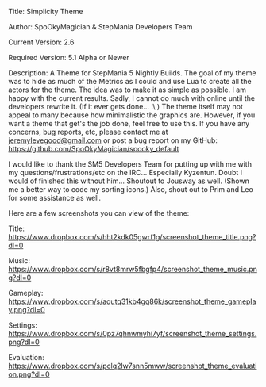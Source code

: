 Title: Simplicity Theme


Author: SpoOkyMagician & StepMania Developers Team


Current Version: 2.6

Required Version: 5.1 Alpha or Newer


Description: A Theme for StepMania 5 Nightly Builds. The goal of my theme was to hide as much of the Metrics as I could and use Lua to create all the actors for the theme. The idea was to make it as simple as possible.
I am happy with the current results. Sadly, I cannot do much with online until the developers rewrite it. (If it ever gets done... :\ ) The theme itself may not appeal to many because how minimalistic the graphics are.
However, if you want a theme that get's the job done, feel free to use this. If you have any concerns, bug reports, etc, please contact me at jeremylevegood@gmail.com or post a bug report on my GitHub:
https://github.com/SpoOkyMagician/spooky_default


I would like to thank the SM5 Developers Team for putting up with me with my questions/frustrations/etc on the IRC... Especially Kyzentun. Doubt I would of finished this without him... Shoutout to Jousway as well.
(Shown me a better way to code my sorting icons.) Also, shout out to Prim and Leo for some assistance as well.

Here are a few screenshots you can view of the theme:


Title: https://www.dropbox.com/s/hht2kdk05gwrf1g/screenshot_theme_title.png?dl=0

Music: https://www.dropbox.com/s/r8vt8mrw5fbgfp4/screenshot_theme_music.png?dl=0

Gameplay: https://www.dropbox.com/s/aqutq31kb4gq86k/screenshot_theme_gameplay.png?dl=0

Settings: https://www.dropbox.com/s/0pz7qhnwmyhi7yf/screenshot_theme_settings.png?dl=0

Evaluation: https://www.dropbox.com/s/pclq2lw7snn5mww/screenshot_theme_evaluation.png?dl=0
